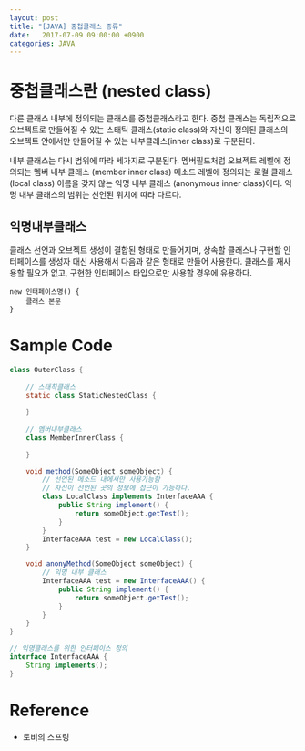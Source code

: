 ```yaml
---
layout: post
title: "[JAVA] 중첩클래스 종류"
date:   2017-07-09 09:00:00 +0900
categories: JAVA
---
```


# 중첩클래스란 (nested class)
다른 클래스 내부에 정의되는 클래스를 중첩클래스라고 한다.
중첩 클래스는 독립적으로 오브젝트로 만들어질 수 있는 스태틱 클래스(static class)와 
자신이 정의된 클래스의 오브젝트 안에서만 만들어질 수 있는 내부클래스(inner class)로 구분된다.

내부 클래스는 다시 범위에 따라 세가지로 구분된다.
멤버필드처럼 오브젝트 레벨에 정의되는 멤버 내부 클래스 (member inner class)
메소드 레벨에 정의되는 로컬 클래스 (local class)
이름을 갖지 않는 익명 내부 클래스 (anonymous inner class)이다.
익명 내부 클래스의 범위는 선언된 위치에 따라 다르다.

## 익명내부클래스
클래스 선언과 오브젝트 생성이 결합된 형태로 만들어지며, 상속할 클래스나 구현할 인터페이스를 
생성자 대신 사용해서 다음과 같은 형태로 만들어 사용한다.
클래스를 재사용할 필요가 없고, 구현한 인터페이스 타입으로만 사용할 경우에 유용하다.
~~~
new 인터페이스명() {
    클래스 본문
}
~~~

# Sample Code

~~~java
class OuterClass {
    
    // 스태칙클래스
    static class StaticNestedClass {
        
    }
    
    // 멤버내부클래스
    class MemberInnerClass {
        
    }

    void method(SomeObject someObject) {
        // 선언된 메소드 내에서만 사용가능함
        // 자신이 선언된 곳의 정보에 접근이 가능하다.
        class LocalClass implements InterfaceAAA {
            public String implement() {
                return someObject.getTest();
            }
        }
        InterfaceAAA test = new LocalClass();
    }

    void anonyMethod(SomeObject someObject) {
        // 익명 내부 클래스
        InterfaceAAA test = new InterfaceAAA() {
            public String implement() {
                return someObject.getTest();
            }
        }
    }
}

// 익명클래스를 위한 인터페이스 정의
interface InterfaceAAA {
    String implements();
}
~~~

# Reference
 - 토비의 스프링

